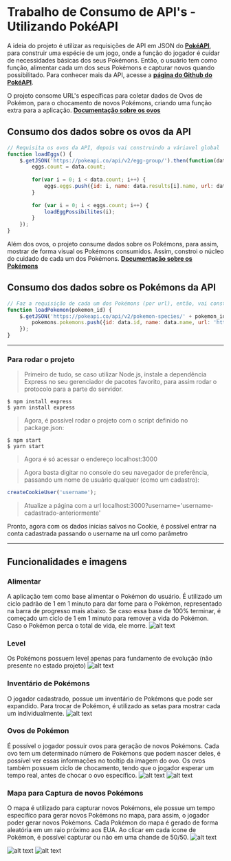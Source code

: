 # Trabalho de Consumo de API's - Utilizando PokéAPI

A ideia do projeto é utilizar as requisições de API em JSON do [**PokéAPI**](https://pokeapi.co/), para construir uma espécie de um jogo, onde a função do jogador é cuidar de necessidades básicas dos seus Pokémons. Então, o usuário tem como função, alimentar cada um dos seus Pokémons e capturar novos quando possibilitado. Para conhecer mais da API, acesse a [**página do Github do PokéAPI**](https://github.com/PokeAPI/pokeapi#contributing).

O projeto consome URL's específicas para coletar dados de Ovos de Pokémon, para o chocamento de novos Pokémons, criando uma função extra para a aplicação. [**Documentação sobre os ovos**](https://pokeapi.co/docs/v2.html#egg-groups)

## Consumo dos dados sobre os ovos da API
```javascript
// Requisita os ovos da API, depois vai construindo a váriavel global
function loadEggs() {
    $.getJSON('https://pokeapi.co/api/v2/egg-group/').then(function(data){     
        eggs.count = data.count;
        
        for(var i = 0; i < data.count; i++) {
            eggs.eggs.push({id: i, name: data.results[i].name, url: data.results[i].url, pokemon_possibilities: []});    
        }
        
        for (var i = 0; i < eggs.count; i++) {
            loadEggPossibilites(i);
        }
    });
}
```

Além dos ovos, o projeto consume dados sobre os Pokémons, para assim, mostrar de forma visual os Pokémons consumidos. Assim, constroi o núcleo do cuidado de cada um dos Pokémons. [**Documentação sobre os Pokémons**](https://pokeapi.co/docs/v2.html#pokemon)

## Consumo dos dados sobre os Pokémons da API
```javascript
// Faz a requisição de cada um dos Pokémons (por url), então, vai construindo a váriavel global, recebe o id do Pokémon (baseado no parâmetro da url da API)
function loadPokemon(pokemon_id) {
    $.getJSON('https://pokeapi.co/api/v2/pokemon-species/' + pokemon_id).then(function(data) {
        pokemons.pokemons.push({id: data.id, name: data.name, url: 'https://pokeapi.co/api/v2/pokemon-species/' + pokemon_id, evolution_chain: data.evolution_chain.url});
    });
}
```

---

### Para rodar o projeto

> Primeiro de tudo, se caso utilizar Node.js, instale a dependência Express no seu gerenciador de pacotes favorito, para assim rodar o protocolo para a parte do servidor.
```shell
$ npm install express
$ yarn install express
```

> Agora, é possível rodar o projeto com o script definido no package.json:
```shell
$ npm start
$ yarn start
```

> Agora é só acessar o endereço localhost:3000

> Agora basta digitar no console do seu navegador de preferência, passando um nome de usuário qualquer (como um cadastro):
```javascript
createCookieUser('username');
```
> Atualize a página com a url localhost:3000?username='username-cadastrado-anteriormente'

Pronto, agora com os dados inicias salvos no Cookie, é possível entrar na conta cadastrada passando o username na url como parâmetro

---

## Funcionalidades e imagens

### Alimentar
A aplicação tem como base alimentar o Pokémon do usuário. É utilizado um ciclo padrão de 1 em 1 minuto para dar fome para o Pokémon, representado na barra de progresso mais abaixo. Se caso essa base de 100% terminar, é começado um ciclo de 1 em 1 minuto para remover a vida do Pokémon. Caso o Pokémon perca o total de vida, ele morre.
![alt text](https://i.ibb.co/8cTk1wV/Morte.png)

### Level
Os Pokémons possuem level apenas para fundamento de evolução (não presente no estado projeto)
![alt text](https://i.ibb.co/B6M1Wqv/Level.png)

### Inventário de Pokémons
O jogador cadastrado, possue um inventário de Pokémons que pode ser expandido. Para trocar de Pokémon, é utilizado as setas para mostrar cada um individualmente.
![alt text](https://i.ibb.co/YdKFHkd/Comida.png)

### Ovos de Pokémon
É possível o jogador possuir ovos para geração de novos Pokémons. Cada ovo tem um determinado número de Pokémons que podem nascer deles, é possível ver essas informações no tooltip da imagem do ovo. Os ovos também possuem ciclo de chocamento, tendo que o jogador esperar um tempo real, antes de chocar o ovo específico.
![alt text](https://i.ibb.co/LDw0784/Ovo.png)
![alt text](https://i.ibb.co/W6SjGDV/Ovo-2.png)

### Mapa para Captura de novos Pokémons
O mapa é utilizado para capturar novos Pokémons, ele possue um tempo especifíco para gerar novos Pokémons no mapa, para assim, o jogador poder gerar novos Pokémons. Cada Pokémon do mapa é gerado de forma aleatória em um raio próximo aos EUA. Ao clicar em cada icone de Pokémon, é possível capturar ou não em uma chande de 50/50.
![alt text](https://i.ibb.co/9tvwXGt/Mapa.png)

![alt text](https://i.ibb.co/NFSqX4K/Screenshot.png)
![alt text](https://i.ibb.co/nmDV01B/Screenshot-2.png)
